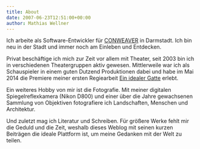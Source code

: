 ```yaml
---
title: About
date: 2007-06-23T12:51:00+00:00
author: Mathias Wellner
---
```

Ich arbeite als Software-Entwickler für [CONWEAVER](http://www.conweaver.com) in Darmstadt. Ich bin neu in der Stadt und immer noch am Einleben und Entdecken.

Privat beschäftige ich mich zur Zeit vor allem mit Theater, seit 2003 bin ich in verschiedenen Theatergruppen aktiv gewesen. Mittlerweile war ich als Schauspieler in einem guten Dutzend Produktionen dabei und habe im Mai 2014 die Premiere meiner ersten Regiearbeit [Ein idealer Gatte](http://www.mwellner.de/schauspiel/ein-idealer-gatte/ "Ein Idealer Gatte") erlebt. 

Ein weiteres Hobby von mir ist die Fotografie. Mit meiner digitalen Spiegelreflexkamera (Nikon D800) und einer über die Jahre gewachsenen Sammlung von Objektiven fotografiere ich Landschaften, Menschen und Architektur. 

Und zuletzt mag ich Literatur und Schreiben. Für größere Werke fehlt mir die Geduld und die Zeit, weshalb dieses Weblog mit seinen kurzen Beiträgen die ideale Plattform ist, um meine Gedanken mit der Welt zu teilen.
